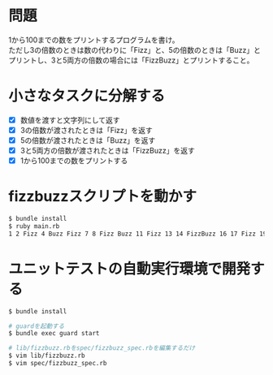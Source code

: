 問題
=====
1から100までの数をプリントするプログラムを書け。  
ただし3の倍数のときは数の代わりに「Fizz」と、5の倍数のときは「Buzz」とプリントし、3と5両方の倍数の場合には「FizzBuzz」とプリントすること。

小さなタスクに分解する
=====
- [x] 数値を渡すと文字列にして返す
- [x] 3の倍数が渡されたときは「Fizz」を返す
- [x] 5の倍数が渡されたときは「Buzz」を返す
- [x] 3と5両方の倍数が渡されたときは「FizzBuzz」を返す
- [x] 1から100までの数をプリントする

fizzbuzzスクリプトを動かす
=====
```sh
$ bundle install
$ ruby main.rb
1 2 Fizz 4 Buzz Fizz 7 8 Fizz Buzz 11 Fizz 13 14 FizzBuzz 16 17 Fizz 19 Buzz Fizz 22 23 Fizz Buzz 26 Fizz 28 29 FizzBuzz 31 32 Fizz 34 Buzz Fizz 37 38 Fizz Buzz 41 Fizz 43 44 FizzBuzz 46 47 Fizz 49 Buzz Fizz 52 53 Fizz Buzz 56 Fizz 58 59 FizzBuzz 61 62 Fizz 64 Buzz Fizz 67 68 Fizz Buzz 71 Fizz 73 74 FizzBuzz 76 77 Fizz 79 Buzz Fizz 82 83 Fizz Buzz 86 Fizz 88 89 FizzBuzz 91 92 Fizz 94 Buzz Fizz 97 98 Fizz Buzz
```

ユニットテストの自動実行環境で開発する
=====
```sh
$ bundle install

# guardを起動する
$ bundle exec guard start

# lib/fizzbuzz.rbをspec/fizzbuzz_spec.rbを編集するだけ
$ vim lib/fizzbuzz.rb
$ vim spec/fizzbuzz_spec.rb
```
